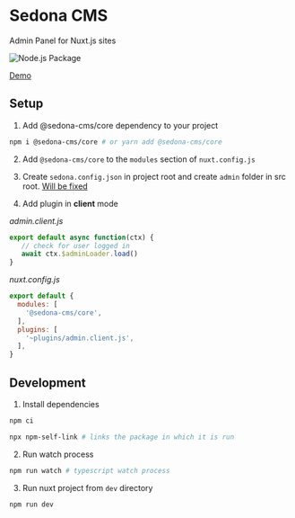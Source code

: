 # Sedona CMS

Admin Panel for Nuxt.js sites

![Node.js Package](https://github.com/sedona-cms/core/workflows/Node.js%20Package/badge.svg)


[Demo](https://sedona-cms.github.io/core/)


## Setup

1. Add @sedona-cms/core dependency to your project

```bash
npm i @sedona-cms/core # or yarn add @sedona-cms/core
```

2. Add `@sedona-cms/core` to the `modules` section of `nuxt.config.js`

3. Create `sedona.config.json` in project root and create `admin` folder in src root. [Will be fixed](../../issues/3)

4. Add plugin in **client** mode

*admin.client.js*

```js
export default async function(ctx) {
   // check for user logged in
   await ctx.$adminLoader.load()
}
```

*nuxt.config.js*

```js
export default {
  modules: [
    '@sedona-cms/core',
  ],
  plugins: [
    '~plugins/admin.client.js',
  ],
}
```


## Development

1. Install dependencies

```bash
npm ci
```

```bash
npx npm-self-link # links the package in which it is run
```

2. Run watch process

```bash
npm run watch # typescript watch process
```

3. Run nuxt project from `dev` directory

```bash
npm run dev
```
